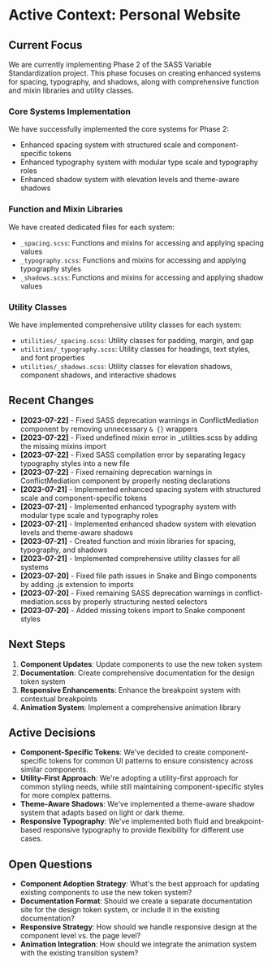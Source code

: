 # Active Context: Personal Website

## Current Focus
We are currently implementing Phase 2 of the SASS Variable Standardization project. This phase focuses on creating enhanced systems for spacing, typography, and shadows, along with comprehensive function and mixin libraries and utility classes.

### Core Systems Implementation
We have successfully implemented the core systems for Phase 2:
- Enhanced spacing system with structured scale and component-specific tokens
- Enhanced typography system with modular type scale and typography roles
- Enhanced shadow system with elevation levels and theme-aware shadows

### Function and Mixin Libraries
We have created dedicated files for each system:
- `_spacing.scss`: Functions and mixins for accessing and applying spacing values
- `_typography.scss`: Functions and mixins for accessing and applying typography styles
- `_shadows.scss`: Functions and mixins for accessing and applying shadow values

### Utility Classes
We have implemented comprehensive utility classes for each system:
- `utilities/_spacing.scss`: Utility classes for padding, margin, and gap
- `utilities/_typography.scss`: Utility classes for headings, text styles, and font properties
- `utilities/_shadows.scss`: Utility classes for elevation shadows, component shadows, and interactive shadows

## Recent Changes
- **[2023-07-22]** - Fixed SASS deprecation warnings in ConflictMediation component by removing unnecessary `& {}` wrappers
- **[2023-07-22]** - Fixed undefined mixin error in _utilities.scss by adding the missing mixins import
- **[2023-07-22]** - Fixed SASS compilation error by separating legacy typography styles into a new file
- **[2023-07-22]** - Fixed remaining deprecation warnings in ConflictMediation component by properly nesting declarations
- **[2023-07-21]** - Implemented enhanced spacing system with structured scale and component-specific tokens
- **[2023-07-21]** - Implemented enhanced typography system with modular type scale and typography roles
- **[2023-07-21]** - Implemented enhanced shadow system with elevation levels and theme-aware shadows
- **[2023-07-21]** - Created function and mixin libraries for spacing, typography, and shadows
- **[2023-07-21]** - Implemented comprehensive utility classes for all systems
- **[2023-07-20]** - Fixed file path issues in Snake and Bingo components by adding .js extension to imports
- **[2023-07-20]** - Fixed remaining SASS deprecation warnings in conflict-mediation.scss by properly structuring nested selectors
- **[2023-07-20]** - Added missing tokens import to Snake component styles

## Next Steps
1. **Component Updates**: Update components to use the new token system
2. **Documentation**: Create comprehensive documentation for the design token system
3. **Responsive Enhancements**: Enhance the breakpoint system with contextual breakpoints
4. **Animation System**: Implement a comprehensive animation library

## Active Decisions
- **Component-Specific Tokens**: We've decided to create component-specific tokens for common UI patterns to ensure consistency across similar components.
- **Utility-First Approach**: We're adopting a utility-first approach for common styling needs, while still maintaining component-specific styles for more complex patterns.
- **Theme-Aware Shadows**: We've implemented a theme-aware shadow system that adapts based on light or dark theme.
- **Responsive Typography**: We've implemented both fluid and breakpoint-based responsive typography to provide flexibility for different use cases.

## Open Questions
- **Component Adoption Strategy**: What's the best approach for updating existing components to use the new token system?
- **Documentation Format**: Should we create a separate documentation site for the design token system, or include it in the existing documentation?
- **Responsive Strategy**: How should we handle responsive design at the component level vs. the page level?
- **Animation Integration**: How should we integrate the animation system with the existing transition system?
